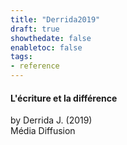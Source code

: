 ```yaml
---
title: "Derrida2019"
draft: true
showthedate: false
enabletoc: false
tags:
- reference
---
```


#### **L'écriture et la différence**     
by Derrida J. (2019)         
Média Diffusion      


